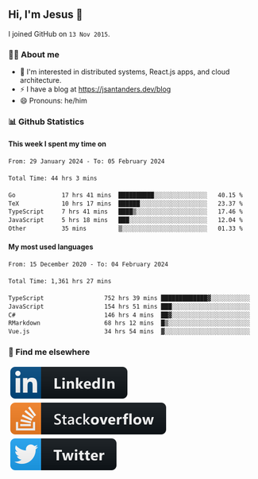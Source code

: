 ## Hi, I'm Jesus 👋

I joined GitHub on `13 Nov 2015`.

<!-- Talking about you -->

### 👨‍💻 About me

- 👦 I'm interested in distributed systems, React.js apps, and cloud architecture.
- ⚡️ I have a blog at <https://jsantanders.dev/blog>
- 😄 Pronouns: he/him

### 📊 Github Statistics

#### This week I spent my time on

<!--START_SECTION:weekly-->

```txt
From: 29 January 2024 - To: 05 February 2024

Total Time: 44 hrs 3 mins

Go             17 hrs 41 mins  ██████████░░░░░░░░░░░░░░░   40.15 %
TeX            10 hrs 17 mins  ██████░░░░░░░░░░░░░░░░░░░   23.37 %
TypeScript     7 hrs 41 mins   ████▒░░░░░░░░░░░░░░░░░░░░   17.46 %
JavaScript     5 hrs 18 mins   ███░░░░░░░░░░░░░░░░░░░░░░   12.04 %
Other          35 mins         ▒░░░░░░░░░░░░░░░░░░░░░░░░   01.33 %
```

<!--END_SECTION:weekly-->

#### My most used languages

<!--START_SECTION:alltime-->

```txt
From: 15 December 2020 - To: 04 February 2024

Total Time: 1,361 hrs 27 mins

TypeScript                 752 hrs 39 mins █████████████▓░░░░░░░░░░░   55.28 %
JavaScript                 154 hrs 51 mins ███░░░░░░░░░░░░░░░░░░░░░░   11.37 %
C#                         146 hrs 4 mins  ██▓░░░░░░░░░░░░░░░░░░░░░░   10.73 %
RMarkdown                  68 hrs 12 mins  █▒░░░░░░░░░░░░░░░░░░░░░░░   05.01 %
Vue.js                     34 hrs 54 mins  ▓░░░░░░░░░░░░░░░░░░░░░░░░   02.56 %
```

<!--END_SECTION:alltime-->

### 📢 Find me elsewhere

<p>
  <a target="_blank" href="https://linkedin.com/in/jsantanders">
    <img src="https://github.com/jsantanders/jsantanders/blob/master/img/linkedin.svg" alt="LinkedIn" style="vertical-align:top; margin:4px">
  </a>
  
  <a target="_blank" href="https://stackoverflow.com/users/7318331/jesus-santander">
    <img src="https://github.com/jsantanders/jsantanders/blob/master/img/stackoverflow.svg" alt="StackOverflow" style="vertical-align:top; margin:4px">
  </a>
  
  <a target="_blank" href="http://twitter.com/jsantanders">
    <img src="https://github.com/jsantanders/jsantanders/blob/master/img/twitter.svg" alt="Twitter" style="vertical-align:top; margin:4px">
  </a>
</p>
